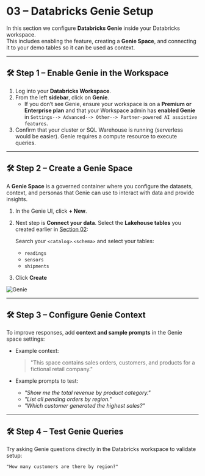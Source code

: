# 03 – Databricks Genie Setup

In this section we configure **Databricks Genie** inside your Databricks workspace.  
This includes enabling the feature, creating a **Genie Space**, and connecting it to your demo tables so it can be used as context.  

---

## 🛠️ Step 1 – Enable Genie in the Workspace

1. Log into your **Databricks Workspace**.  
2. From the left **sidebar**, click on **Genie**.  
   - If you don’t see Genie, ensure your workspace is on a **Premium or Enterprise plan** and that your Workspace admin has **enabled Genie** in `Settings--> Advanced--> Other--> Partner-powered AI assistive features`.  
3. Confirm that your cluster or SQL Warehouse is running (serverless would be easier). Genie requires a compute resource to execute queries.  

---

## 🛠️ Step 2 – Create a Genie Space

A **Genie Space** is a governed container where you configure the datasets, context, and personas that Genie can use to interact with data and provide insights.

1. In the Genie UI, click **+ New**.    
2. Next step is **Connect your data**. Select the **Lakehouse tables** you created earlier in [Section 02](./02-databricks-prep.md):
   
   Search your `<catalog>`.`<schema>` and select your tables: 
   - `readings`  
   - `sensors`  
   - `shipments`  
4. Click **Create**


![Genie](/img/genie-setup.png)

---

## 🛠️ Step 3 – Configure Genie Context

To improve responses, add **context and sample prompts** in the Genie space settings:  

- Example context:  
  > "This space contains sales orders, customers, and products for a fictional retail company."  

- Example prompts to test:  
  - *"Show me the total revenue by product category."*  
  - *"List all pending orders by region."*  
  - *"Which customer generated the highest sales?"*  

---

## 🛠️ Step 4 – Test Genie Queries

Try asking Genie questions directly in the Databricks workspace to validate setup:

```text
"How many customers are there by region?"

